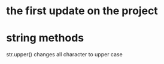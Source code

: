 # the first update on the project
# string methods
str.upper()
changes all character to upper case
 
